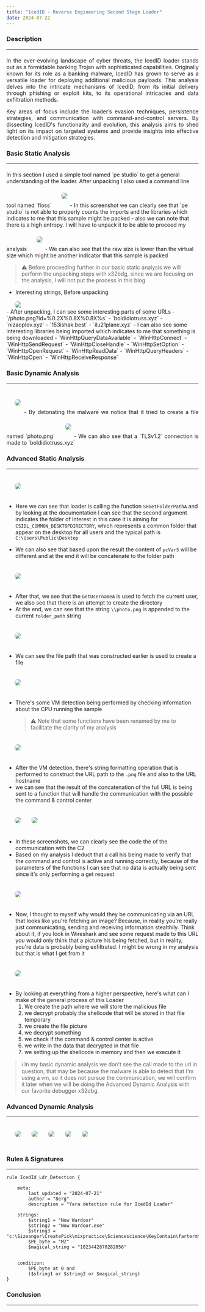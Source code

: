```yaml
---
title: "IcedID - Reverse Engineering Second Stage Loader"
date: 2024-07-22
---
```



### Description
---

<div style="margin-top: 20px; margin-bottom: 20px;text-align: justify;">
	

In the ever-evolving landscape of cyber threats, the IcedID loader stands out as a formidable banking Trojan with sophisticated capabilities. Originally known for its role as a banking malware, IcedID has grown to serve as a versatile loader for deploying additional malicious payloads. This analysis delves into the intricate mechanisms of IcedID, from its initial delivery through phishing or exploit kits, to its operational intricacies and data exfiltration methods.

Key areas of focus include the loader’s evasion techniques, persistence strategies, and communication with command-and-control servers. By dissecting IcedID's functionality and evolution, this analysis aims to shed light on its impact on targeted systems and provide insights into effective detection and mitigation strategies.

</div>

### Basic Static Analysis
---

<div style="margin-top: 20px;"></div>
In this section I used a simple tool named `pe studio` to get a general understanding of the loader. After unpacking I also used a command line tool named `floss`

<img src="https://b3rg01.github.io/MyBlog/docs/assets/Pasted image 20240716223035.png" style="margin-left: 20px;margin-top: 20px;margin-bottom: 20px;box-shadow: 10px;border: 2px solid transparent; border-radius: 8px;" > 
- In this screenshot we can clearly see that `pe studio` is not able to properly counts the imports and the libraries which indicates to me that this sample might be packed
- also we can note that there is a high entropy. I will have to unpack it to be able to proceed my analysis

<img src="https://b3rg01.github.io/MyBlog/docs/assets/Pasted image 20240716223435.png" style="margin-left: 20px;margin-top: 20px;margin-bottom: 20px;box-shadow: 10px;border: 2px solid transparent; border-radius: 8px;" > 
- We can also see that the raw size is lower than the virtual size which might be another indicator that this sample is packed

> ⚠️ Before proceeding further in our basic static analysis we will perform the unpacking steps with x32bdg, since we are focusing on the analysis, I will not put the process in this blog

- Interesting strings, Before unpacking
<img src="https://b3rg01.github.io/MyBlog/docs/assets/Pasted image 20240721140409.png" style="margin-left: 20px;box-shadow: 10px;display: block;border: 2px solid transparent; border-radius: 8px;" > 
- After unpacking, I can see some interesting parts of some URLs
	- `/photo.png?id=%0.2X%0.8X%0.8X%s`
	- `boldidiotruss.xyz`
	- `nizaoplov.xyz`
	- `153ishak.best`
	- `ilu21plane.xyz`
- I can also see some interesting libraries being imported which indicates to me that something is being downloaded
	- `WinHttpQueryDataAvailable`
	- `WinHttpConnect`
	- `WinHttpSendRequest`
	- `WinHttpCloseHandle`
	- `WinHttpSetOption`
	- `WinHttpOpenRequest`
	- `WinHttpReadData`
	- `WinHttpQueryHeaders`
	- `WinHttpOpen`
	- `WinHttpReceiveResponse`

### Basic Dynamic Analysis
---

<div style="margin-top: 20px; margin-bottom: 20px; text-align: justify;">
	
<img src="https://b3rg01.github.io/MyBlog/docs/assets/Pasted image 20240717061554.png" style="margin-left: 20px;margin-top: 20px;margin-bottom: 20px;box-shadow: 10px;border: 2px solid transparent; border-radius: 8px;" > 
- By detonating the malware we notice that it tried to create a file named `photo.png`
<img src="https://b3rg01.github.io/MyBlog/docs/assets/Pasted image 20240717062937.png" style="margin-left: 20px;margin-top: 20px;margin-bottom: 20px;box-shadow: 10px;border: 2px solid transparent; border-radius: 8px;" > 
- We can also see that a `TLSv1.2` connection is made to `boldidiotruss.xyz`

</div>

### Advanced Static Analysis
---

<div src="margin-top: 60px;"></div>

<img src="https://b3rg01.github.io/MyBlog/docs/assets/Pasted image 20240717081349.png" style="margin-left: 20px;margin-top: 20px;margin-bottom: 20px;box-shadow: 10px;border: 2px solid transparent; border-radius: 8px;" > 

- Here we can see that loader is calling the function `SHGetFolderPathA` and by looking at the documentation I can see that the second argument indicates the folder of interest in this case it is aiming for `CSIDL_COMMON_DESKTOPDIRECTORY`, which represents a common folder that appear on the desktop for all users and the typical path is `C:\Users\Public\Desktop`

- We can also see that based upon the result the content of `pcVar5` will be different and at the end it will be concatenate to the folder path

<img src="https://b3rg01.github.io/MyBlog/docs/assets/Pasted image 20240717081349.png" style="margin-left: 20px;margin-top: 20px;margin-bottom: 20px;box-shadow: 10px;border: 2px solid transparent; border-radius: 8px;" > 

- After that, we see that the `GetUsernameA` is used to fetch the current user, we also see that there is an attempt to create the directory
- At the end, we can see that the string `\\photo.png` is appended to the current `folder_path` string
  
<img src="https://b3rg01.github.io/MyBlog/docs/assets/Pasted image 20240717085042.png" style="margin-left: 20px;margin-top: 20px;margin-bottom: 20px;box-shadow: 10px;border: 2px solid transparent; border-radius: 8px;" > 

- We can see the file path that was constructed earlier is used to create a file
  
<img src="https://b3rg01.github.io/MyBlog/docs/assets/Pasted image 20240717085910.png" style="margin-left: 20px;margin-top: 20px;margin-bottom: 20px;box-shadow: 10px;border: 2px solid transparent; border-radius: 8px;" > 

- There's some VM detection being performed by checking information about the CPU running the sample


  > ⚠️ Note that some functions have been renamed by me to facilitate the clarity of my analysis

<img src="https://b3rg01.github.io/MyBlog/docs/assets/Pasted image 20240717090929.png" style="margin-left: 20px;margin-top: 20px;margin-bottom: 20px;box-shadow: 10px;border: 2px solid transparent; border-radius: 8px;" > 
	
- After the VM detection, there's string formatting operation that is performed to construct the URL path to the `.png` file and also to the URL hostname
- we can see that the result of the concatenation of the full URL is being sent to a function that will handle the communication with the possible the command & control center

<img src="https://b3rg01.github.io/MyBlog/docs/assets/Pasted image 20240717092802.png" style="margin-left: 20px;margin-top: 20px;margin-bottom: 20px;box-shadow: 10px;border: 2px solid transparent; border-radius: 8px;" > 
	
<img src="https://b3rg01.github.io/MyBlog/docs/assets/Pasted image 20240717092848.png" style="margin-left: 20px;margin-top: 20px;margin-bottom: 20px;box-shadow: 10px;border: 2px solid transparent; border-radius: 8px;" > 
	
- In these screenshots, we can clearly see the code the of the communication  with the C2 
- Based on my analysis I deduct that a call his being made to verify that the command and control is active and running correctly, because of the parameters of the functions I can see that no data is actually being sent since it's only performing a get request

<img src="https://b3rg01.github.io/MyBlog/docs/assets/Pasted image 20240721122821.png" style="margin-left: 20px;margin-top: 20px;margin-bottom: 20px;box-shadow: 10px;border: 2px solid transparent; border-radius: 8px;" > 

- Now, I thought to myself why would they be communicating via an URL that looks like you're fetching an image? Because, in reality you're really just communicating, sending and receiving information stealthily. Think about it, if you look in Wireshark and see some request made to this URL you would only think that a picture his being fetched, but in reality, you're data is probably being exfiltrated. I might be wrong in my analysis but that is what I get from it

<img src="https://b3rg01.github.io/MyBlog/docs/assets/Pasted image 20240721123829.png" style="margin-left: 20px;margin-top: 20px;margin-bottom: 20px;box-shadow: 10px;border: 2px solid transparent; border-radius: 8px;" > 

- By looking at everything from a higher perspective, here's what can I make of the general process of this Loader
	1. We create the path where we will store the malicious file
	2. we decrypt probably the shellcode that will be stored in that file temporary
	3. we create the file picture
	4. we decrypt something
	5. we check if the command & control center is active
	6. we write in the data that decrypted in that file
	7. we setting up the shellcode in memory and then we execute it


> ℹ️ In my basic dynamic analysis we don't see the call made to the url in question, that may be because the malware is able to detect that I'm using a vm, so it does not pursue the communication, we will confirm it later when we will be doing the Advanced Dynamic Analysis with our favorite debugger x32dbg.

<div src="margin-bottom: 60px;"></div>

### Advanced Dynamic Analysis
---

<div src="margin-top: 60px;"></div>

<img src="https://b3rg01.github.io/MyBlog/docs/assets/Pasted image 20240721131650.png" style="margin-left: 20px;margin-top: 20px;margin-bottom: 20px;box-shadow: 10px;border: 2px solid transparent; border-radius: 8px;" >
<img src="https://b3rg01.github.io/MyBlog/docs/assets/Pasted image 20240721131953.png" style="margin-left: 20px;margin-top: 20px;margin-bottom: 20px;box-shadow: 10px;border: 2px solid transparent; border-radius: 8px;" >
<img src="https://b3rg01.github.io/MyBlog/docs/assets/Pasted image 20240722105526.png" style="margin-left: 20px;margin-top: 20px;margin-bottom: 20px;box-shadow: 10px;border: 2px solid transparent; border-radius: 8px;" >
<img src="https://b3rg01.github.io/MyBlog/docs/assets/Pasted image 20240722110943.png" style="margin-left: 20px;margin-top: 20px;margin-bottom: 20px;box-shadow: 10px;border: 2px solid transparent; border-radius: 8px;" >
<img src="https://b3rg01.github.io/MyBlog/docs/assets/Pasted image 20240722111231.png" style="margin-left: 20px;margin-top: 20px;margin-bottom: 20px;box-shadow: 10px;border: 2px solid transparent; border-radius: 8px;" >

<div src="margin-bottom: 60px;"></div>

### Rules & Signatures
---

<div src="margin-top: 60px;"></div>

```
rule IcedId_Ldr_Detection {
    
    meta: 
        last_updated = "2024-07-21"
        author = "8erg"
        description = "Yara detection rule for IcedId Loader"

    strings:
        $string1 = "Now Wardoor"
        $string2 = "Now Wardoor.exe"
        $string3 = "c:\Sizeanger\CreatePick\mixpractice\Sciencescience\KeyContain\farterm\Tiresubtract\CenterSkinMass.pdb"
        $PE_byte = "MZ"
        $magical_string = "1023442870282056"
	    

    condition:
        $PE_byte at 0 and
        ($string1 or $string2 or $magical_string)
}
```

<div src="margin-bottom: 60px;"></div>


### Conclusion
---

<div src="margin-top: 60px;"></div>


